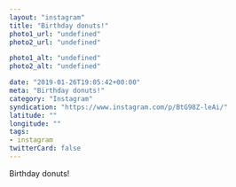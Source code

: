```yaml
---
layout: "instagram"
title: "Birthday donuts!"
photo1_url: "undefined"
photo2_url: "undefined"

photo1_alt: "undefined"
photo2_alt: "undefined"

date: "2019-01-26T19:05:42+00:00"
meta: "Birthday donuts!"
category: "Instagram"
syndication: "https://www.instagram.com/p/BtG98Z-leAi/"
latitude: ""
longitude: ""
tags:
- instagram
twitterCard: false
---
```

Birthday donuts!
